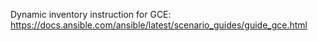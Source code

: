 Dynamic inventory instruction for GCE: https://docs.ansible.com/ansible/latest/scenario_guides/guide_gce.html
